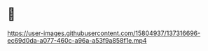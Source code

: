 # 🌸
https://user-images.githubusercontent.com/15804937/137316696-ec69d0da-a077-460c-a96a-a53f9a858f1e.mp4
